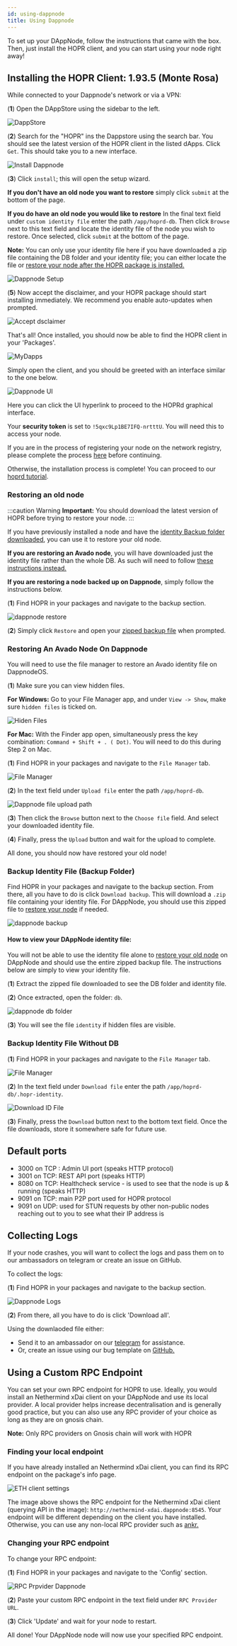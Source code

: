 ```yaml
---
id: using-dappnode
title: Using Dappnode
---
```


To set up your DAppNode, follow the instructions that came with the box. Then, just install the HOPR client, and you can start using your node right away!

## Installing the HOPR Client: 1.93.5 (Monte Rosa)

While connected to your Dappnode's network or via a VPN:

(**1**) Open the DAppStore using the sidebar to the left.

![DappStore](/img/node/DappStore-NR-1.png)

(**2**) Search for the "HOPR" ins the Dappstore using the search bar. You should see the latest version of the HOPR client in the listed dApps. Click `Get`. This should take you to a new interface.

![Install Dappnode](/img/node/Dappnode-install.png)

(**3**) Click `install`; this will open the setup wizard. 

**If you don't have an old node you want to restore** simply click `submit` at the bottom of the page.

**If you do have an old node you would like to restore** In the final text field under `custom identity file` enter the path `/app/hoprd-db`. Then click `Browse` next to this text field and locate the identity file of the node you wish to restore. Once selected, click `submit` at the bottom of the page.

**Note:** You can only use your identity file here if you have downloaded a zip file containing the DB folder and your identity file; you can either locate the file or [restore your node after the HOPR package is installed.](./using-dappnode.md#restoring-an-old-node) 

![Dappnode Setup](/img/node/Dappnode-setup.png)

(**5**) Now accept the disclaimer, and your HOPR package should start installing immediately. We recommend you enable auto-updates when prompted. 

![Accept dsclaimer](/img/node/Dappnode-accept-disclaimer.png)

That's all! Once installed, you should now be able to find the HOPR client in your 'Packages'.

![MyDapps](/img/node/Dappnode-2.png)

Simply open the client, and you should be greeted with an interface similar to the one below.

![Dappnode UI](/img/node/Dappnode-UI.png)

Here you can click the UI hyperlink to proceed to the HOPRd graphical interface. 

Your **security token** is set to `!5qxc9Lp1BE7IFQ-nrtttU`. You will need this to access your node.

If you are in the process of registering your node on the network registry, please complete the process [here](./network-registry-tutorial.md) before continuing.

Otherwise, the installation process is complete! You can proceed to our [hoprd tutorial](using-hopr-admin).

### Restoring an old node 

:::caution Warning
**Important:** You should download the latest version of HOPR before trying to restore your node.
:::

If you have previously installed a node and have the [identity Backup folder downloaded](./using-dappnode.md#backup-identity-file-backup-folder), you can use it to restore your old node.

**If you are restoring an Avado node**, you will have downloaded just the identity file rather than the whole DB. As such will need to follow [these instructions instead.](./using-dappnode.md#restoring-an-avado-node-on-dappnode) 

**If you are restoring a node backed up on Dappnode**, simply follow the instructions below.

(**1**) Find HOPR in your packages and navigate to the backup section.

![dappnode restore](/img/node/dappnode-backup.png)

(**2**) Simply click `Restore` and open your [zipped backup file](./using-dappnode.md#backup-identity-file-backup-folder) when prompted.

### Restoring An Avado Node On Dappnode

You will need to use the file manager to restore an Avado identity file on DappnodeOS. 

(**1**) Make sure you can view hidden files.

**For Windows:** Go to your File Manager app, and under `View -> Show`, make sure `hidden files` is ticked on. 

![Hiden Files](/img/node/Hidden_files_windows.png)

**For Mac:** With the Finder app open, simultaneously press the key combination: `Command + Shift + . ( Dot)`. You will need to do this during Step 2 on Mac. 
 
(**1**) Find HOPR in your packages and navigate to the `File Manager` tab. 

![File Manager](/img/node/Dappnode-file-manager.png)

(**2**) In the text field under `Upload file` enter the path `/app/hoprd-db`.

![Dappnode file upload path](/img/node/Dappnode-entered-path.png)

(**3**) Then click the `Browse` button next to the `Choose file` field. And select your downloaded identity file.

(**4**) Finally, press the `Upload` button and wait for the upload to complete. 

All done, you should now have restored your old node!

### Backup Identity File (Backup Folder)

Find HOPR in your packages and navigate to the backup section. From there, all you have to do is click `Download backup`. This will download a `.zip` file containing your identity file. For DAppNode, you should use this zipped file to [restore your node](using-dappnode#restoring-an-old-node) if needed.

![dappnode backup](/img/node/dappnode-backup.png)

#### How to view your DAppNode identity file:

You will not be able to use the identity file alone to [restore your old node](using-dappnode#restoring-an-old-node) on DAppNode and should use the entire zipped backup file. The instructions below are simply to view your identity file.

(**1**) Extract the zipped file downloaded to see the DB folder and identity file.

(**2**) Once extracted, open the folder: `db`.

![dappnode db folder](/img/node/Dappnode-DB-folder.png)

(**3**) You will see the file `identity` if hidden files are visible.

### Backup Identity File Without DB

(**1**) Find HOPR in your packages and navigate to the `File Manager` tab. 

![File Manager](/img/node/Dappnode-file-manager.png)

(**2**) In the text field under `Download file` enter the path `/app/hoprd-db/.hopr-identity`.

![Download ID File](/img/node/Dappnode-downlaod-ID.png)

(**3**) Finally, press the `Download` button next to the bottom text field. Once the file downloads, store it somewhere safe for future use. 

## Default ports

- 3000 on TCP : Admin UI port (speaks HTTP protocol)
- 3001 on TCP: REST API port (speaks HTTP)
- 8080 on TCP: Healthcheck service - is used to see that the node is up & running (speaks HTTP)
- 9091 on TCP: main P2P port used for HOPR protocol
- 9091 on UDP: used for STUN requests by other non-public nodes reaching out to you to see what their IP address is

## Collecting Logs

If your node crashes, you will want to collect the logs and pass them on to our ambassadors on telegram or create an issue on GitHub.

To collect the logs:

(**1**) Find HOPR in your packages and navigate to the backup section.

![Dappnode Logs](/img/node/Dappnode-logs.png)

(**2**) From there, all you have to do is click 'Download all'.

Using the downlaoded file either:

- Send it to an ambassador on our [telegram](https://t.me/hoprnet) for assistance.
- Or, create an issue using our bug template on [GitHub.](https://github.com/hoprnet/hoprnet/issues)

## Using a Custom RPC Endpoint

You can set your own RPC endpoint for HOPR to use. Ideally, you would install an Nethermind xDai client on your DAppNode and use its local provider. A local provider helps increase decentralisation and is generally good practice, but you can also use any RPC provider of your choice as long as they are on gnosis chain.

**Note:** Only RPC providers on Gnosis chain will work with HOPR

### Finding your local endpoint

If you have already installed an Nethermind xDai client, you can find its RPC endpoint on the package's info page.

![ETH client settings](/img/node/RPC-endpoint-Dappnode.png)

The image above shows the RPC endpoint for the Nethermind xDai client (querying API in the image): `http://nethermind-xdai.dappnode:8545`. Your endpoint will be different depending on the client you have installed. Otherwise, you can use any non-local RPC provider such as [ankr.](https://www.ankr.com/)

### Changing your RPC endpoint

To change your RPC endpoint:

(**1**) Find HOPR in your packages and navigate to the 'Config' section.

![RPC Prpvider Dappnode](/img/node/HOPR-provider-Dappnode.png)

(**2**) Paste your custom RPC endpoint in the text field under `RPC Provider URL`.

(**3**) Click 'Update' and wait for your node to restart.

All done! Your DAppNode node will now use your specified RPC endpoint.
